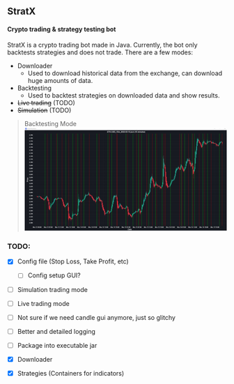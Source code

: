## StratX
#### Crypto trading & strategy testing bot
StratX is a crypto trading bot made in Java. Currently, the bot only backtests
strategies and does not trade. There are a few modes:
- Downloader
  - Used to download historical data from the exchange,
    can download huge amounts of data.
- Backtesting
  - Used to backtest strategies on downloaded data and show results.
- ~~Live trading~~ (TODO)
- ~~Simulation~~ (TODO)
> Backtesting Mode
![Backtest GUI](gui.png "Backtest GUI")

### TODO:

- [x] Config file (Stop Loss, Take Profit, etc)
  - [ ] Config setup GUI?
- [ ] Simulation trading mode
- [ ] Live trading mode
- [ ] Not sure if we need candle gui anymore, just so glitchy
- [ ] Better and detailed logging
- [ ] Package into executable jar
- [x] Downloader
- [x] Strategies (Containers for indicators)

